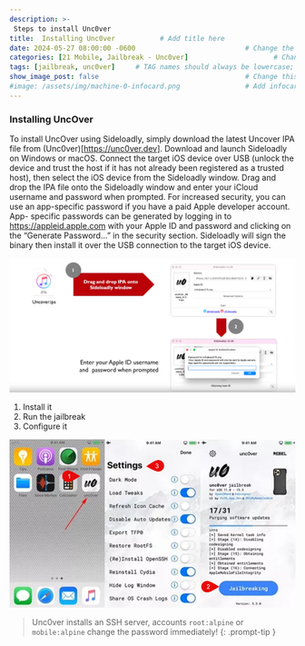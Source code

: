 ```yaml
---
description: >-
 Steps to install Unc0ver
title:  Installing Unc0ver           # Add title here
date: 2024-05-27 08:00:00 -0600                           # Change the date to match completion date
categories: [21 Mobile, Jailbreak - Unc0ver]                     # Change Templates to Writeup
tags: [jailbreak, unc0ver]     # TAG names should always be lowercase; replace template with writeup, and add relevant tags
show_image_post: false                                    # Change this to true
#image: /assets/img/machine-0-infocard.png                # Add infocard image here for post preview image
---
```


### Installing UncOver

To install UncOver using Sideloadly, simply download the latest Uncover IPA file from (Unc0ver)[https://unc0ver.dev]. Download and launch Sideloadly on Windows or macOS. Connect the target iOS device over USB (unlock the device and trust the host if it has not already been registered as a trusted host), then select the iOS device from the Sideloadly window. Drag and drop the IPA file onto the Sideloadly window and enter your iCloud username and password when prompted.
For increased security, you can use an app-specific password if you have a paid Apple developer account. App- specific passwords can be generated by logging in to https://appleid.apple.com with your Apple ID and password and clicking on the “Generate Password...” in the security section. Sideloadly will sign the binary then install it over the USB connection to the target iOS device.

![Installing-Unc0ver](/assets/img/Pasted-image-20240527211530.png)

1) Install it
2) Run the jailbreak
3) Configure it

![Unc0ver](/assets/img/Pasted-image-20240527213028.png)

> Unc0ver installs an SSH server, accounts `root:alpine` or `mobile:alpine` change the password immediately!
{: .prompt-tip }
